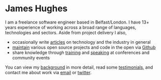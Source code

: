 # James Hughes

<div class='elevator-pitch'>I am a freelance software engineer based in Belfast/London. I have 13+ years experience of working across a broad range of languages, technologies and sectors.  Aside from project delivery I also, </div>

- occasionally write [articles](/articles) on technology and the industry in general
- [maintain](/projects) various open source projects and code in the open via [Github](https://github.com/kouphax)
- share knowledge through [training](/screencasts) and [speaking](/talks) at conferences and community events

You can view my [background](/background) in more detail, read some [testimonials](/testimonials), and contact me about work via [email](mailto:james@yobriefca.se) or [twitter](http://twitter.com/kouphax).
